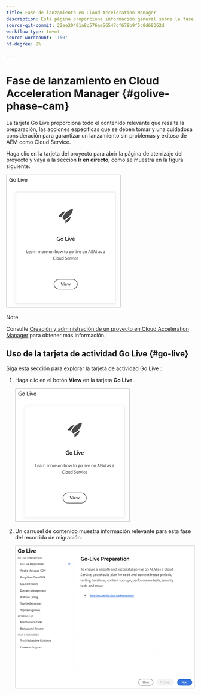 ```yaml
---
title: Fase de lanzamiento en Cloud Acceleration Manager
description: Esta página proporciona información general sobre la fase de Go-live en Cloud Acceleration Manager.
source-git-commit: 22ee20401a8c576ae56547cf678b9f5c0d69362d
workflow-type: tm+mt
source-wordcount: '150'
ht-degree: 2%

---
```



# Fase de lanzamiento en Cloud Acceleration Manager {#golive-phase-cam}

La tarjeta Go Live proporciona todo el contenido relevante que resalta la preparación, las acciones específicas que se deben tomar y una cuidadosa consideración para garantizar un lanzamiento sin problemas y exitoso de AEM como Cloud Service.

Haga clic en la tarjeta del proyecto para abrir la página de aterrizaje del proyecto y vaya a la sección **Ir en directo**, como se muestra en la figura siguiente.

![image](/help/move-to-cloud-service/cloud-acceleration-manager/assets/golive-1.png)

>[!NOTE]
>Consulte [Creación y administración de un proyecto en Cloud Acceleration Manager](https://experienceleague.adobe.com/docs/experience-manager-cloud-service/moving/cloud-acceleration-manager/using-cam/getting-started-cam.html?lang=en#create-project) para obtener más información.


## Uso de la tarjeta de actividad Go Live {#go-live}

Siga esta sección para explorar la tarjeta de actividad Go Live :

1. Haga clic en el botón **View** en la tarjeta **Go Live**.

   ![image](/help/move-to-cloud-service/cloud-acceleration-manager/assets/golive-1.png)

1. Un carrusel de contenido muestra información relevante para esta fase del recorrido de migración.

   ![image](/help/move-to-cloud-service/cloud-acceleration-manager/assets/golive-2.png)
